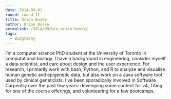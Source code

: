 ```yaml
---
date: 2014-09-02
round: round-11
title: Orion Buske
author: Orion Buske
permalink: /2014/09/bio-orion-buske/
tags:
  - Biography
---
```

I&#8217;m a computer science PhD student at the University of Toronto in computational biology. I have a background in engineering, consider myself a data scientist, and care about design and the user experience. For research, I primarily work with bash, Python, and R to analyze and visualize human genetic and epigenetic data, but also work on a Java software tool used by clinical geneticists. I&#8217;ve been sporadically involved in Software Carpentry over the past few years: developing some content for v4, TAing for one of the course offerings, and volunteering for a few bootcamps.
